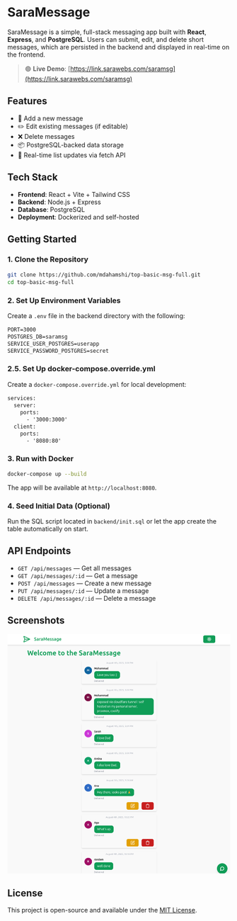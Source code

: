 # SaraMessage

SaraMessage is a simple, full-stack messaging app built with **React**, **Express**, and **PostgreSQL**. Users can submit, edit, and delete short messages, which are persisted in the backend and displayed in real-time on the frontend.

> 🟢 **Live Demo**: [https://link.sarawebs.com/saramsg](https://link.sarawebs.com/saramsg)

## Features

- 📝 Add a new message
- ✏️ Edit existing messages (if editable)
- ❌ Delete messages
- 📦 PostgreSQL-backed data storage
- 🔄 Real-time list updates via fetch API

## Tech Stack

- **Frontend**: React + Vite + Tailwind CSS
- **Backend**: Node.js + Express
- **Database**: PostgreSQL
- **Deployment**: Dockerized and self-hosted

## Getting Started

### 1. Clone the Repository

```bash
git clone https://github.com/mdahamshi/top-basic-msg-full.git
cd top-basic-msg-full
````

### 2. Set Up Environment Variables

Create a `.env` file in the backend directory with the following:

```env
PORT=3000
POSTGRES_DB=saramsg
SERVICE_USER_POSTGRES=userapp
SERVICE_PASSWORD_POSTGRES=secret
```
### 2.5. Set Up docker-compose.override.yml

Create a `docker-compose.override.yml` for local development:

```env
services:
  server:
    ports:
      - '3000:3000'
  client:
    ports:
      - '8080:80'

```

### 3. Run with Docker

```bash
docker-compose up --build
```

The app will be available at `http://localhost:8080`.

### 4. Seed Initial Data (Optional)

Run the SQL script located in `backend/init.sql` or let the app create the table automatically on start.

## API Endpoints

* `GET /api/messages` — Get all messages
* `GET /api/messages/:id` — Get a message
* `POST /api/messages` — Create a new message
* `PUT /api/messages/:id` — Update a message
* `DELETE /api/messages/:id` — Delete a message

## Screenshots

![SaraMessage Screenshot](./sc.png)

## License

This project is open-source and available under the [MIT License](LICENSE).

